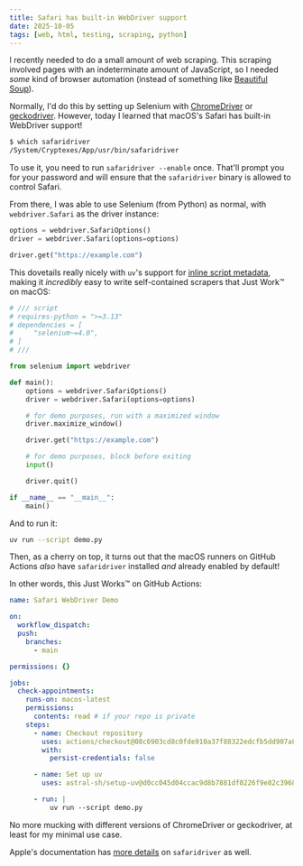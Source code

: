 ```yaml
---
title: Safari has built-in WebDriver support
date: 2025-10-05
tags: [web, html, testing, scraping, python]
---
```


I recently needed to do a small amount of web scraping. This scraping
involved pages with an indeterminate amount of JavaScript, so I needed
*some* kind of browser automation (instead of something like [Beautiful Soup]).

Normally, I'd do this by setting up Selenium with [ChromeDriver]
or [geckodriver]. However, today I learned that macOS's Safari has built-in
WebDriver support!

```bash
$ which safaridriver
/System/Cryptexes/App/usr/bin/safaridriver
```

To use it, you need to run `safaridriver --enable` once. That'll prompt you
for your password and will ensure that the `safaridriver` binary is allowed
to control Safari.

From there, I was able to use Selenium (from Python) as normal, with
`webdriver.Safari` as the driver instance:

```python
options = webdriver.SafariOptions()
driver = webdriver.Safari(options=options)

driver.get("https://example.com")
```

This dovetails really nicely with `uv`'s support for [inline script metadata],
making it *incredibly* easy to write self-contained scrapers that
Just Work&trade; on macOS:

```python
# /// script
# requires-python = ">=3.13"
# dependencies = [
#     "selenium~=4.0",
# ]
# ///

from selenium import webdriver

def main():
    options = webdriver.SafariOptions()
    driver = webdriver.Safari(options=options)

    # for demo purposes, run with a maximized window
    driver.maximize_window()

    driver.get("https://example.com")

    # for demo purposes, block before exiting
    input()

    driver.quit()

if __name__ == "__main__":
    main()
```

And to run it:

```bash
uv run --script demo.py
```

Then, as a cherry on top, it turns out that the macOS runners on
GitHub Actions *also* have `safaridriver` installed *and* already
enabled by default!

In other words, this Just Works&trade; on GitHub Actions:

```yaml
name: Safari WebDriver Demo

on:
  workflow_dispatch:
  push:
    branches:
      - main

permissions: {}

jobs:
  check-appointments:
    runs-on: macos-latest
    permissions:
      contents: read # if your repo is private
    steps:
      - name: Checkout repository
        uses: actions/checkout@08c6903cd8c0fde910a37f88322edcfb5dd907a8 # v5.0.0
        with:
          persist-credentials: false

      - name: Set up uv
        uses: astral-sh/setup-uv@d0cc045d04ccac9d8b7881df0226f9e82c39688e # v6.8.0

      - run: |
          uv run --script demo.py
```

No more mucking with different versions of ChromeDriver or geckodriver,
at least for my minimal use case.

Apple's documentation has [more details] on `safaridriver` as well.

[Beautiful Soup]: https://www.crummy.com/software/BeautifulSoup/

[ChromeDriver]: https://developer.chrome.com/docs/chromedriver/get-started

[geckodriver]: https://github.com/mozilla/geckodriver

[inline script metadata]: https://docs.astral.sh/uv/guides/scripts/#declaring-script-dependencies

[More details]: https://developer.apple.com/documentation/webkit/about-webdriver-for-safari
